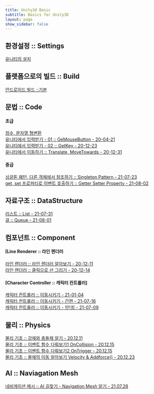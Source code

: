 ```yaml
---
title: Unity3d Basic
subtitle: Basics for Unity3D
layout: page
show_sidebar: false
---
```

## 환경설정 :: Settings<br/>
[유니티의 설치](https://beatchoi.github.io/unity3d/basics/2020/04/17/unity_00Installation/)<br/>

## 플랫폼으로의 빌드 :: Build<br/>
[안드로이드 빌드 ::기본](https://beatchoi.github.io/unity3d/basics/2021/01/08/AndroidBuild/)<br/>
  
## 문법 :: Code<br/>
#### 초급  
[정수, 문자열 형변환](https://beatchoi.github.io/unity3d/basics/2020/04/23/type-conversion/)<br/>
[유니티에서 입력받기 - 01 :: GeMouseButton - 20-04-21](https://beatchoi.github.io/unity3d/basics/2020/04/21/touch01/)<br/>
[유니티에서 입력받기 - 02 :: GetKey - 20-12-23](https://beatchoi.github.io/unity3d/basics/2020/12/23/Input02/)<br/>
[유니티에서 이동하기 :: Translate, MoveTowards - 20-12-31](https://beatchoi.github.io/unity3d/basics/2020/12/31/BasicMovement/)<br/>
  
#### 중급  
[싱글톤 패턴, 다른 객체에서 참조하기 :: Singleton Pattern - 21-07-23](https://beatchoi.github.io/unity3d/basics/2021/07/23/SingletonAndStatic/)<br/>
[get, set 프로퍼티로 이벤트 호출하기 :: Getter Setter Property - 21-08-02](https://beatchoi.github.io/unity3d/basics/2021/08/02/GetterSetterProperty/)
  
## 자료구조 :: DataStructure  
[리스트 :: List - 21-07-31](https://beatchoi.github.io/unity3d/basics/2021/07/31/DataStructureList/)  
[큐    :: Queue - 21-08-01](https://beatchoi.github.io/unity3d/basics/2021/08/01/DataStructureQueue/)
  
## 컴포넌트 :: Component<br/>
#### [Line Renderer :: 라인 렌더러  
[라인 렌더러 :: 라인 렌더러 알아보기 - 20-12-11](https://beatchoi.github.io/unity3d/basics/2020/12/11/LineRenderer/)<br/>
[라인 렌더러 :: 클릭으로 선 그리기   - 20-12-14](https://beatchoi.github.io/unity3d/basics/2020/12/14/LineRenderer2/)<br/>  
  
#### [Character Controller :: 캐릭터 컨트롤러]  
[캐릭터 컨트롤러 :: 이동시키기         - 21-01-04](https://beatchoi.github.io/unity3d/basics/2021/01/04/CharacterController01/)<br/>
[캐릭터 컨트롤러 :: 이동시키기 - 간편  - 21-07-16](https://beatchoi.github.io/unity3d/basics/2021/07/16/CharacterController02/)<br/>
[캐릭터 컨트롤러 :: 이동시키기 - 1인칭 - 21-07-09](https://beatchoi.github.io/unity3d/basics/2021/07/09/CharacterController02/)<br/>
  
## 물리 :: Physics<br/>
[물리 기초 :: 강체와 충돌체 알기     - 20.12.11](https://beatchoi.github.io/unity3d/basics/2020/12/11/PhysicsBasic/)<br/>
[물리 기초 :: 이벤트 함수 다뤄보기1 OnCollision  - 20.12.15](https://beatchoi.github.io/unity3d/basics/2020/12/15/PhysicsEvent/)<br/>
[물리 기초 :: 이벤트 함수 다뤄보기2 OnTrigger  - 20.12.15](https://beatchoi.github.io/unity3d/basics/2020/12/15/PhysicsEvent2/)<br/>
[물리 기초 :: 물체의 이동 알아보기 Velocity & Addforce()  - 20.12.23](https://beatchoi.github.io/unity3d/basics/2020/12/23/PhysicsRigidbody/)<br/>
  
## AI :: Naviagation Mesh<br/>
[네비게이션 메시 :: AI 길찾기 - Navigation Mesh 알기     - 21.07.28](https://beatchoi.github.io/unity3d/basics/2021/07/28/navigationmesh/)<br/>
